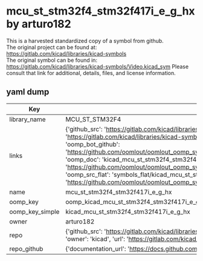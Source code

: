# mcu_st_stm32f4_stm32f417i_e_g_hx by arturo182  
This is a harvested standardized copy of a symbol from github.  
The original project can be found at:  
https://gitlab.com/kicad/libraries/kicad-symbols  
The original symbol can be found in:
https://gitlab.com/kicad/libraries/kicad-symbols/Video.kicad_sym
Please consult that link for additional, details, files, and license information.  
## yaml dump  
| Key | Value |  
| --- | --- |  
| library_name | MCU_ST_STM32F4 |  
| links | {'github_src': 'https://gitlab.com/kicad/libraries/kicad-symbols/Video.kicad_sym', 'github_src_repo': 'https://gitlab.com/kicad/libraries/kicad-symbols', 'oomp_bot': 'kicad_mcu_st_stm32f4_stm32f417i_e_g_hx/working', 'oomp_bot_github': 'https://github.com/oomlout/oomlout_oomp_symbol_bot/tree/main/kicad_mcu_st_stm32f4_stm32f417i_e_g_hx/working', 'oomp_doc': 'kicad_mcu_st_stm32f4_stm32f417i_e_g_hx/working', 'oomp_doc_github': 'https://github.com/oomlout/oomlout_oomp_symbol_doc/tree/main/kicad_mcu_st_stm32f4_stm32f417i_e_g_hx/working', 'oomp_src_flat': 'symbols_flat/kicad_mcu_st_stm32f4_stm32f417i_e_g_hx/working', 'oomp_src_flat_github': 'https://github.com/oomlout/oomlout_oomp_symbol_src/tree/main/kicad_mcu_st_stm32f4_stm32f417i_e_g_hx/working'} |  
| name | mcu_st_stm32f4_stm32f417i_e_g_hx |  
| oomp_key | oomp_kicad_mcu_st_stm32f4_stm32f417i_e_g_hx |  
| oomp_key_simple | kicad_mcu_st_stm32f4_stm32f417i_e_g_hx |  
| owner | arturo182 |  
| repo | {'github_src': 'https://gitlab.com/kicad/libraries/kicad-symbols/Video.kicad_sym', 'name': 'libraries/kicad-symbols', 'owner': 'kicad', 'url': 'https://gitlab.com/kicad/libraries/kicad-symbols'} |  
| repo_github | {'documentation_url': 'https://docs.github.com/rest/repos/repos#get-a-repository', 'message': 'Not Found'} |  

